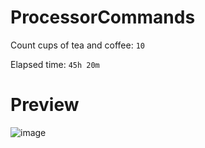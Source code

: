 # ProcessorCommands

Count cups of tea and coffee: `10`

Elapsed time: `45h 20m`

# Preview

![image](https://github.com/NakusBomber/ProcessorCommands/assets/102574799/26b3b361-b27c-4367-b70f-1926b2cd6ecc)


